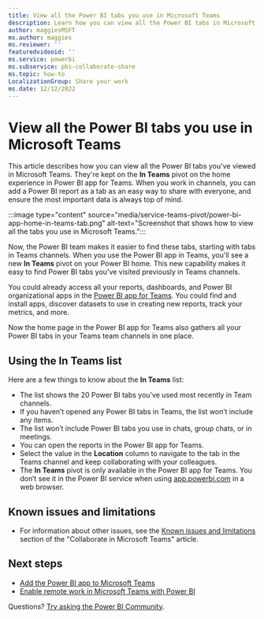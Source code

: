```yaml
---
title: View all the Power BI tabs you use in Microsoft Teams
description: Learn how you can view all the Power BI tabs in Microsoft Teams. Those tabs are on the In Teams pivot on the home experience in Power BI app for Teams.
author: maggiesMSFT
ms.author: maggies
ms.reviewer: ''
featuredvideoid: ''
ms.service: powerbi
ms.subservice: pbi-collaborate-share
ms.topic: how-to
LocalizationGroup: Share your work
ms.date: 12/12/2022
---
```


# View all the Power BI tabs you use in Microsoft Teams

This article describes how you can view all the Power BI tabs you've viewed in Microsoft Teams. They're kept on the **In Teams** pivot on the home experience in Power BI app for Teams. When you work in channels, you can add a Power BI report as a tab as an easy way to share with everyone, and ensure the most important data is always top of mind.

:::image type="content" source="media/service-teams-pivot/power-bi-app-home-in-teams-tab.png" alt-text="Screenshot that shows how to view all the tabs you use in Microsoft Teams.":::

Now, the Power BI team makes it easier to find these tabs, starting with tabs in Teams channels. When you use the Power BI app in Teams, you'll see a new **In Teams** pivot on your Power BI home. This new capability makes it easy to find Power BI tabs you’ve visited previously in Teams channels.

You could already access all your reports, dashboards, and Power BI organizational apps in the [Power BI app for Teams](service-microsoft-teams-app.md). You could find and install apps, discover datasets to use in creating new reports, track your metrics, and more.

Now the home page in the Power BI app for Teams also gathers all your Power BI tabs in your Teams team channels in one place.

## Using the In Teams list

Here are a few things to know about the **In Teams** list:

- The list shows the 20 Power BI tabs you’ve used most recently in Team channels.
- If you haven’t opened any Power BI tabs in Teams, the list won’t include any items.
- The list won’t include Power BI tabs you use in chats, group chats, or in meetings.
- You can open the reports in the Power BI app for Teams. 
- Select the value in the **Location** column to navigate to the tab in the Teams channel and keep collaborating with your colleagues.
- The **In Teams** pivot is only available in the Power BI app for Teams. You don’t see it in the Power BI service when using [app.powerbi.com](https://app.powerbi.com) in a web browser.

## Known issues and limitations

- For information about other issues, see the [Known issues and limitations](service-collaborate-microsoft-teams.md#known-issues-and-limitations) section of the "Collaborate in Microsoft Teams" article.

## Next steps

- [Add the Power BI app to Microsoft Teams](service-microsoft-teams-app.md)
- [Enable remote work in Microsoft Teams with Power BI](service-collaborate-microsoft-teams.md)

Questions? [Try asking the Power BI Community](https://community.powerbi.com/).
